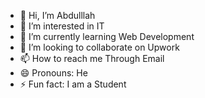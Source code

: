 - 👋 Hi, I’m Abdulllah
- 👀 I’m interested in IT
- 🌱 I’m currently learning Web Development
- 💞️ I’m looking to collaborate on Upwork
- 📫 How to reach me Through Email
- 😄 Pronouns: He
- ⚡ Fun fact: I am a Student
  


<!---
Abdulllah56/Abdulllah56 is a ✨ special ✨ repository because its `README.md` (this file) appears on your GitHub profile.
You can click the Preview link to take a look at your changes.
--->

